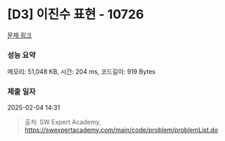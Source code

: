 # [D3] 이진수 표현 - 10726 

[문제 링크](https://swexpertacademy.com/main/code/problem/problemDetail.do?contestProbId=AXRSXf_a9qsDFAXS) 

### 성능 요약

메모리: 51,048 KB, 시간: 204 ms, 코드길이: 919 Bytes

### 제출 일자

2025-02-04 14:31



> 출처: SW Expert Academy, https://swexpertacademy.com/main/code/problem/problemList.do